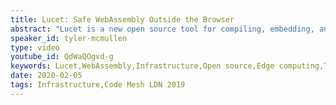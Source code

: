 ```yaml
---
title: Lucet: Safe WebAssembly Outside the Browser
abstract: "Lucet is a new open source tool for compiling, embedding, and running WebAssembly outside the browser. It's made specifically for running untrusted code in a high concurrency and multi-tenant environment. In other words, it's made for taking the serverless model to the edge and beyond. Join Fastly CTO Tyler McMullen in a discussion on how Lucet was built, how it works, and the novel serverless models it's made to enable."
speaker_id: tyler-mcmullen
type: video
youtube_id: QdWaQOgvd-g
keywords: Lucet,WebAssembly,Infrastructure,Open source,Edge computing,Tyler McMullen,Code Mesh LDN,Fastly
date: 2020-02-05
tags: Infrastructure,Code Mesh LDN 2019
---
```


